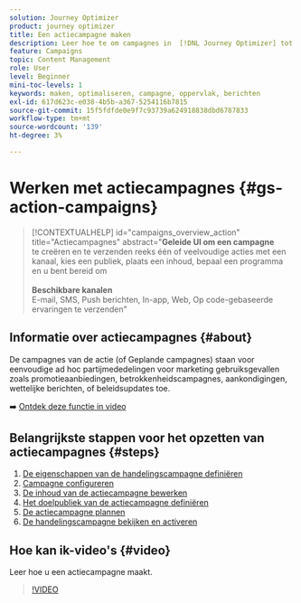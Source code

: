 ```yaml
---
solution: Journey Optimizer
product: journey optimizer
title: Een actiecampagne maken
description: Leer hoe te om campagnes in  [!DNL Journey Optimizer] tot stand te brengen.
feature: Campaigns
topic: Content Management
role: User
level: Beginner
mini-toc-levels: 1
keywords: maken, optimaliseren, campagne, oppervlak, berichten
exl-id: 617d623c-e038-4b5b-a367-5254116b7815
source-git-commit: 15f5fdfde0e9f7c93739a624918838dbd6787833
workflow-type: tm+mt
source-wordcount: '139'
ht-degree: 3%

---
```



# Werken met actiecampagnes {#gs-action-campaigns}

>[!CONTEXTUALHELP]
>id="campaigns_overview_action"
>title="Actiecampagnes"
>abstract="**Geleide UI om een campagne**<br/> te creëren en te verzenden reeks één of veelvoudige acties met een kanaal, kies een publiek, plaats een inhoud, bepaal een programma en u bent bereid om <br/><br/>**Beschikbare kanalen**<br/> E-mail, SMS, Push berichten, In-app, Web, Op code-gebaseerde ervaringen te verzenden"

## Informatie over actiecampagnes {#about}

De campagnes van de actie (of Geplande campagnes) staan voor eenvoudige ad hoc partijmededelingen voor marketing gebruiksgevallen zoals promotieaanbiedingen, betrokkenheidscampagnes, aankondigingen, wettelijke berichten, of beleidsupdates toe.

➡️ [Ontdek deze functie in video](#video)

## Belangrijkste stappen voor het opzetten van actiecampagnes {#steps}

1. [De eigenschappen van de handelingscampagne definiëren](campaign-properties.md)
1. [Campagne configureren](campaign-action.md)
1. [De inhoud van de actiecampagne bewerken](campaign-content.md)
1. [Het doelpubliek van de actiecampagne definiëren](campaign-audience.md)
1. [De actiecampagne plannen](campaign-schedule.md)
1. [De handelingscampagne bekijken en activeren](review-activate-campaign.md)

## Hoe kan ik-video&#39;s {#video}

Leer hoe u een actiecampagne maakt.

>[!VIDEO](https://video.tv.adobe.com/v/346680?quality=12)

